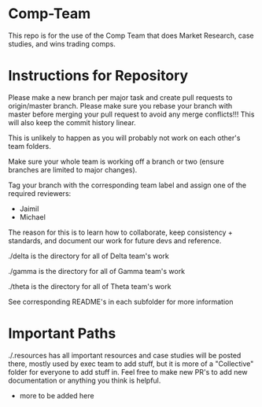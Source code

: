 # Comp-Team

This repo is for the use of the Comp Team that does Market Research, case studies, and wins trading comps.

# Instructions for Repository

Please make a new branch per major task and create pull requests to origin/master branch. Please make sure you
rebase your branch with master before merging your pull request to avoid any merge conflicts!!! This will also keep the commit history linear.

This is unlikely to happen as you will probably not work on each other's team folders.

Make sure your whole team is working off a branch or two (ensure branches are limited to major changes).

Tag your branch with the corresponding team label and assign one of the required reviewers:

- Jaimil
- Michael

The reason for this is to learn how to collaborate, keep consistency + standards, and document our work for future devs and reference.

./delta is the directory for all of Delta team's work

./gamma is the directory for all of Gamma team's work

./theta is the directory for all of Theta team's work

See corresponding README's in each subfolder for more information

# Important Paths

./.resources has all important resources and case studies will be posted there, mostly used by exec team to add stuff, but it is more of a "Collective" folder for everyone to add stuff in. Feel free to make new PR's to add new documentation or anything you think is helpful.

- more to be added here
